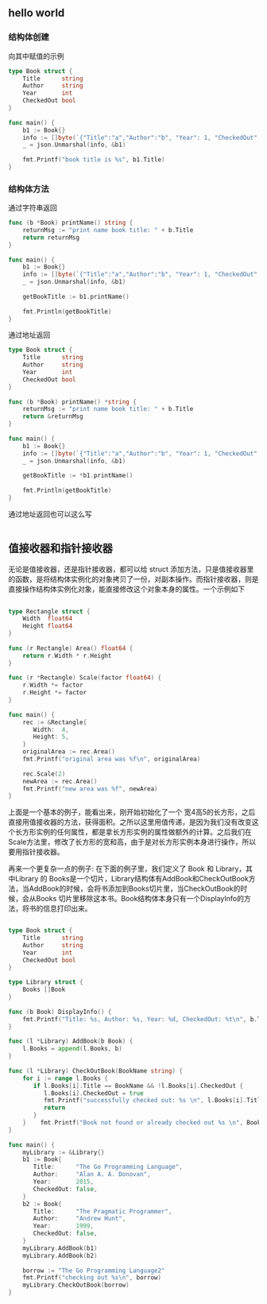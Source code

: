 ## hello world

### 结构体创建

向其中赋值的示例
```go
type Book struct {  
    Title      string  
    Author     string  
    Year       int  
    CheckedOut bool  
}  
  
func main() {  
    b1 := Book{}  
    info := []byte(`{"Title":"a","Author":"b", "Year": 1, "CheckedOut": false}`)  
    _ = json.Unmarshal(info, &b1)  
  
    fmt.Printf("book title is %s", b1.Title)  
}
```

### 结构体方法

通过字符串返回
```go
func (b *Book) printName() string {  
    returnMsg := "print name book title: " + b.Title  
    return returnMsg  
}  
  
func main() {  
    b1 := Book{}  
    info := []byte(`{"Title":"a","Author":"b", "Year": 1, "CheckedOut": false}`)  
    _ = json.Unmarshal(info, &b1)  
  
    getBookTitle := b1.printName()  
  
    fmt.Println(getBookTitle)  
}
```

通过地址返回
```go
type Book struct {  
    Title      string  
    Author     string  
    Year       int  
    CheckedOut bool  
}  
  
func (b *Book) printName() *string {  
    returnMsg := "print name book title: " + b.Title  
    return &returnMsg  
}  
  
func main() {  
    b1 := Book{}  
    info := []byte(`{"Title":"a","Author":"b", "Year": 1, "CheckedOut": false}`)  
    _ = json.Unmarshal(info, &b1)  
  
    getBookTitle := *b1.printName()  
  
    fmt.Println(getBookTitle)  
}
```
通过地址返回也可以这么写
```go

```

## 值接收器和指针接收器

无论是值接收器，还是指针接收器，都可以给 struct 添加方法，只是值接收器里的函数，是将结构体实例化的对象拷贝了一份，对副本操作。而指针接收器，则是直接操作结构体实例化对象，能直接修改这个对象本身的属性。一个示例如下
```go
  
type Rectangle struct {  
    Width  float64  
    Height float64  
}  
  
func (r Rectangle) Area() float64 {  
    return r.Width * r.Height  
}  
  
func (r *Rectangle) Scale(factor float64) {  
    r.Width *= factor  
    r.Height *= factor  
}  
  
func main() {  
    rec := &Rectangle{  
       Width:  4,  
       Height: 5,  
    }  
    originalArea := rec.Area()  
    fmt.Printf("original area was %f\n", originalArea)  
  
    rec.Scale(2)  
    newArea := rec.Area()  
    fmt.Printf("new area was %f", newArea)  
}
```

上面是一个基本的例子，能看出来，刚开始初始化了一个 宽4高5的长方形，之后直接用值接收器的方法，获得面积。之所以这里用值传递，是因为我们没有改变这个长方形实例的任何属性，都是拿长方形实例的属性做额外的计算。之后我们在Scale方法里，修改了长方形的宽和高，由于是对长方形实例本身进行操作，所以要用指针接收器。

再来一个更复杂一点的例子:
在下面的例子里，我们定义了 Book 和 Library，其中Library 的 Books是一个切片，Library结构体有AddBook和CheckOutBook方法，当AddBook的时候，会将书添加到Books切片里，当CheckOutBook的时候，会从Books 切片里移除这本书。Book结构体本身只有一个DisplayInfo的方法，将书的信息打印出来。
```go

type Book struct {  
    Title      string  
    Author     string  
    Year       int  
    CheckedOut bool  
}  
  
type Library struct {  
    Books []Book  
}  
  
func (b Book) DisplayInfo() {  
    fmt.Printf("Title: %s, Author: %s, Year: %d, CheckedOut: %t\n", b.Title, b.Author, b.Year, b.CheckedOut)  
}  
  
func (l *Library) AddBook(b Book) {  
    l.Books = append(l.Books, b)  
}  
  
func (l *Library) CheckOutBook(BookName string) {  
    for i := range l.Books {  
       if l.Books[i].Title == BookName && !l.Books[i].CheckedOut {  
          l.Books[i].CheckedOut = true  
          fmt.Printf("successfully checked out: %s \n", l.Books[i].Title)  
          return  
       }  
    }    fmt.Printf("Book not found or already checked out %s \n", BookName)  
}  
  
func main() {  
    myLibrary := &Library{}  
    b1 := Book{  
       Title:      "The Go Programming Language",  
       Author:     "Alan A. A. Donovan",  
       Year:       2015,  
       CheckedOut: false,  
    }  
    b2 := Book{  
       Title:      "The Pragmatic Programmer",  
       Author:     "Andrew Hunt",  
       Year:       1999,  
       CheckedOut: false,  
    }  
    myLibrary.AddBook(b1)  
    myLibrary.AddBook(b2)  
  
    borrow := "The Go Programming Language2"  
    fmt.Printf("checking out %s\n", borrow)  
    myLibrary.CheckOutBook(borrow)  
}
```


